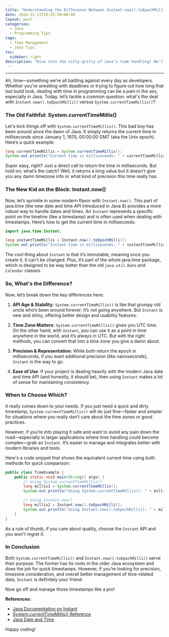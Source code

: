 ```yaml
---
title: "Understanding the Difference Between Instant.now().toEpochMilli() and System.currentTimeMillis() in Java"
date: 2024-12-11T20:25:56+00:00
layout: post
categories:
  - Java
  - Programming Tips
tags:
  - Time Management
  - Java Tips
toc:
  sidebar: right
description: "Dive into the nitty-gritty of Java's time handling! We'll break down the differences between Instant.now().toEpochMilli() and System.currentTimeMillis(), and help you pick the right one for your needs."
---
```

---

Ah, time—something we’re all battling against every day as developers. Whether you're wrestling with deadlines or trying to figure out how long that last build took, dealing with time in programming can be a pain in the ass, especially in Java. Today, let’s tackle a common question: what's the deal with `Instant.now().toEpochMilli()` versus `System.currentTimeMillis()`? 

### **The Old Faithful: System.currentTimeMillis()**

Let's kick things off with `System.currentTimeMillis()`. This bad boy has been around since the dawn of Java. It simply returns the current time in milliseconds since January 1, 1970, 00:00:00 GMT (aka the Unix epoch). Here’s a quick example:

```java
long currentTimeMillis = System.currentTimeMillis();
System.out.println("Current time in milliseconds: " + currentTimeMillis);
```

Super easy, right? Just a direct call to return the time in milliseconds. But hold on; what’s the catch? Well, it returns a long value but it doesn't give you any damn timezone info or what kind of precision this time really has.

### **The New Kid on the Block: Instant.now()**

Now, let’s sprinkle in some modern flavor with `Instant.now()`. This part of java.time (the new date and time API introduced in Java 8) provides a more robust way to handle dates and times. An `Instant` represents a specific point on the timeline (like a timestamp) and is often used when dealing with timestamps. Here’s how to get the current time in milliseconds:

```java
import java.time.Instant;

long instantTimeMillis = Instant.now().toEpochMilli();
System.out.println("Instant time in milliseconds: " + instantTimeMillis);
```

The cool thing about `Instant` is that it’s immutable, meaning once you create it, it can’t be changed. Plus, it’s part of the whole java.time package, which is designed to be way better than the old `java.util.Date` and `Calendar` classes. 

### **So, What's the Difference?**

Now, let’s break down the key differences here:

1. **API Age & Stability**: `System.currentTimeMillis()` is like that grumpy old uncle who’s been around forever; it’s not going anywhere. But `Instant` is new and shiny, offering better design and usability features.
  
2. **Time Zone Matters**: `System.currentTimeMillis()` gives you UTC time. On the other hand, with `Instant`, you can use it as a point in time anywhere in the world, and it’s always in UTC. But with the right methods, you can convert that into a time zone you give a damn about.
   
3. **Precision & Representation**: While both return the epoch in milliseconds, if you want additional precision (like nanoseconds), `Instant` is the way to go. 

4. **Ease of Use**: If your project is dealing heavily with the modern Java date and time API (and honestly, it should be), then using `Instant` makes a lot of sense for maintaining consistency. 

### **When to Choose Which?**

It really comes down to your needs. If you just need a quick and dirty timestamp, `System.currentTimeMillis()` will do just fine—faster and simpler for situations where you really don’t care about the time zones or good practices.

However, if you’re into playing it safe and want to avoid any pain down the road—especially in larger applications where time handling could become complex—grab an `Instant`. It’s easier to manage and integrates better with modern libraries and tools. 

Here's a code snippet that shows the equivalent current time using both methods for quick comparison:

```java
public class TimeExample {
    public static void main(String[] args) {
        // Using System.currentTimeMillis()
        long millis1 = System.currentTimeMillis();
        System.out.println("Using System.currentTimeMillis(): " + millis1);

        // Using Instant.now()
        long millis2 = Instant.now().toEpochMilli();
        System.out.println("Using Instant.now().toEpochMilli(): " + millis2);
    }
}
```

As a rule of thumb, if you care about quality, choose the `Instant` API and you won't regret it. 

### **In Conclusion**

Both `System.currentTimeMillis()` and `Instant.now().toEpochMilli()` serve their purpose. The former has its roots in the older Java ecosystem and does the job for quick timestamps. However, if you’re looking for precision, timezone consideration, and overall better management of time-related data, `Instant` is definitely your friend.

Now go off and manage those timestamps like a pro! 

**References:**
- [Java Documentation on Instant](https://docs.oracle.com/javase/8/docs/api/java/time/Instant.html)
- [System.currentTimeMillis() Reference](https://docs.oracle.com/javase/8/docs/api/java/lang/System.html#currentTimeMillis--)
- [Java Date and Time](https://docs.oracle.com/javase/tutorial/datetime/index.html) 

Happy coding!